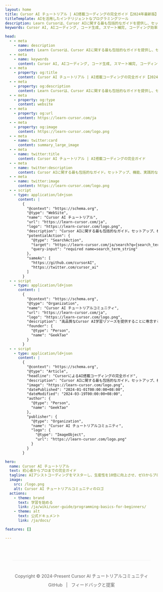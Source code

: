 ```yaml
---
layout: home
title: Cursor AI チュートリアル | AI搭載コーディングの完全ガイド【2024年最新版】
titleTemplate: AIを活用したインテリジェントなプログラミングツール
description: Learn Cursorは、Cursor AIに関する最も包括的なガイドを提供し、セットアップ、機能、実践的な事例、高度な技術をカバーしています。AIアシスト機能でコーディング効率を10倍に向上させ、コード生成、スマート補完、リファクタリング最適化をマスターしましょう。
keywords: Cursor AI, AIコーディング, コード生成, スマート補完, コーディング効率, Cursorの使い方, Cursorチュートリアル, AIアシスタント, プログラミングツール, 開発生産性, VSCode代替

head:
  - - meta
    - name: description
      content: Learn Cursorは、Cursor AIに関する最も包括的なガイドを提供し、セットアップ、機能、実践的な事例、高度な技術をカバーしています。AIアシスト機能でコーディング効率を10倍に向上させ、コード生成、スマート補完、リファクタリング最適化をマスターしましょう。
  - - meta
    - name: keywords
      content: Cursor AI, AIコーディング, コード生成, スマート補完, コーディング効率, Cursorの使い方, Cursorチュートリアル, AIアシスタント, プログラミングツール, 開発生産性, VSCode代替
  - - meta
    - property: og:title
      content: Cursor AI チュートリアル | AI搭載コーディングの完全ガイド【2024年最新版】
  - - meta
    - property: og:description
      content: Learn Cursorは、Cursor AIに関する最も包括的なガイドを提供し、セットアップ、機能、実践的な事例、高度な技術をカバーしています。AIアシスト機能でコーディング効率を10倍に向上させ、コード生成、スマート補完、リファクタリング最適化をマスターしましょう。
  - - meta
    - property: og:type
      content: website
  - - meta
    - property: og:url
      content: https://learn-cursor.com/ja
  - - meta
    - property: og:image
      content: https://learn-cursor.com/logo.png
  - - meta
    - name: twitter:card
      content: summary_large_image
  - - meta
    - name: twitter:title
      content: Cursor AI チュートリアル | AI搭載コーディングの完全ガイド
  - - meta
    - name: twitter:description
      content: Cursor AIに関する最も包括的なガイド。セットアップ、機能、実践的な事例、高度な技術をカバー。
  - - meta
    - name: twitter:image
      content: https://learn-cursor.com/logo.png
  - - script
    - type: application/ld+json
      content: |
        {
          "@context": "https://schema.org",
          "@type": "WebSite",
          "name": "Cursor AI チュートリアル",
          "url": "https://learn-cursor.com/ja",
          "logo": "https://learn-cursor.com/logo.png",
          "description": "Cursor AIに関する最も包括的なガイド。セットアップ、機能、実践的な事例、高度な技術をカバー。",
          "potentialAction": {
            "@type": "SearchAction",
            "target": "https://learn-cursor.com/ja/search?q={search_term_string}",
            "query-input": "required name=search_term_string"
          },
          "sameAs": [
            "https://github.com/cursorAI",
            "https://twitter.com/cursor_ai"
          ]
        }
  - - script
    - type: application/ld+json
      content: |
        {
          "@context": "https://schema.org",
          "@type": "Organization",
          "name": "Cursor AI チュートリアルコミュニティ",
          "url": "https://learn-cursor.com/ja",
          "logo": "https://learn-cursor.com/logo.png",
          "description": "高品質なCursor AI学習リソースを提供することに専念するコミュニティ。",
          "founder": {
            "@type": "Person",
            "name": "GeekTao"
          }
        }
  - - script
    - type: application/ld+json
      content: |
        {
          "@context": "https://schema.org",
          "@type": "Article",
          "headline": "CursorによるAI搭載コーディングの完全ガイド",
          "description": "Cursor AIに関する最も包括的なガイド。セットアップ、機能、実践的な事例、高度な技術をカバー。",
          "image": "https://learn-cursor.com/logo.png",
          "datePublished": "2024-01-01T00:00:00+08:00",
          "dateModified": "2024-03-19T00:00:00+08:00",
          "author": {
            "@type": "Person",
            "name": "GeekTao"
          },
          "publisher": {
            "@type": "Organization",
            "name": "Cursor AI チュートリアルコミュニティ",
            "logo": {
              "@type": "ImageObject",
              "url": "https://learn-cursor.com/logo.png"
            }
          }
        }

hero:
  name: Cursor AI チュートリアル
  text: 初心者からプロまでの完全ガイド
  tagline: AIアシストコーディングをマスターし、生産性を10倍に向上させ、ゼロからプロジェクトを構築
  image:
    src: /logo.png
    alt: Cursor AI チュートリアルコミュニティのロゴ
  actions:
    - theme: brand
      text: 学習を始める
      link: /ja/wiki/user-guide/programming-basics-for-beginners/
    - theme: alt
      text: 公式ドキュメント
      link: /ja/docs/

features: []

---
```


<HomeHighlights
  title="なぜCursor AIを選ぶのか？"
  subtitle="Cursorは革新的なコーディングツールで、AI機能と従来のエディタ機能を完璧に組み合わせています"
  :highlights="[
    {
      title: 'スマートなコード生成',
      description: '自然言語でニーズを記述し、AIに要件を満たすコードを生成させましょう。もう一行一行のコードに悩む必要はありません - プログラミング速度を劇的に向上させます。',
      icon: '🚀',
      image: '/assets/code-generation.png',
      altText: 'Cursor AIコード生成機能のデモ',
      action: { text: 'コード生成を学ぶ', link: 'ja/wiki/user-guide/code-generation' },
      keywords: ['コード生成', 'AIプログラミング', '自然言語からコード', 'Cursorコード生成']
    },
    {
      title: 'インテリジェントなコード分析と最適化',
      description: '複雑なコードに頭を悩ませることはもうありません。AIにコードロジックを説明させ、既存コードの理解と改善に役立つ最適化提案を提供します。',
      icon: '🔍',
      image: '/assets/code-explanation.png',
      altText: 'Cursor AIコード分析機能のデモ',
      action: { text: '分析ガイドを見る', link: 'ja/wiki/user-guide/ai-programming-guide' },
      keywords: ['コード分析', 'コード最適化', 'コード理解', 'Cursorの使い方']
    },
    {
      title: 'パワフルなチャットベース開発',
      description: 'AIアシスタントと自由に開発ソリューションについて議論し、技術的課題を解決します。まるでシニア開発者があなたの側にいるようです。',
      icon: '💬',
      image: '/assets/chat-development.png',
      altText: 'Cursor AIチャット開発機能のデモ',
      action: { text: 'チャット機能をマスター', link: 'ja/wiki/user-guide/ai-chat' },
      keywords: ['AIチャット', 'インテリジェントプログラミング', 'Cursorチャット', 'プログラミングアシスタント']
    }
  ]"
/>

<HomeQuickStart
  title="クイックスタートガイド"
  description="数分でCursor AIを使い始め、インテリジェントプログラミングの魅力を体験しましょう"
  :steps="[
    {
      title: 'ダウンロードとインストール',
      description: 'あなたのプラットフォームにCursorエディタをダウンロードしてインストールします - Windows、macOS、Linuxをサポート。',
      icon: '💻',
      link: '/ja/wiki/user-guide/install',
      keywords: ['Cursorダウンロード', 'Cursorインストール', 'Cursorチュートリアル', 'Cursorのインストール方法']
    },
    {
      title: 'アカウントとAPIセットアップ',
      description: 'アカウントを登録するか、OpenAI API Keyを設定して、AI機能の準備をします。',
      icon: '🔑',
      link: '/ja/wiki/user-guide/install',
      keywords: ['Cursorセットアップ', 'API設定', 'OpenAI API', 'Cursor設定']
    },
    {
      title: '基本機能',
      description: 'コード生成、編集、デバッグなど、基本操作とAI機能を学びます。',
      icon: '🔰',
      link: '/ja/wiki/user-guide/quick-start',
      keywords: ['Cursor基本', 'Cursorの使い方', '初心者ガイド', 'Cursor入門']
    }
  ]"
/>

<HomeFeatures
  title="主要機能とチュートリアル"
  description="Cursor AIの強力な機能を基本から応用まで包括的に理解しましょう"
  :features="[
    {
      title: 'コード生成',
      details: '自然言語を使って素早くコードを生成し、プログラミングの速度と効率を向上させます。',
      icon: '⚡️',
      link: '/ja/wiki/user-guide/code-generation',
      keywords: ['コード生成', 'AIプログラミング', '自然言語プログラミング']
    },
    {
      title: 'スマート補完',
      details: '次のコーディング意図を賢く予測し、コンテキストを考慮したコード補完を提供します。',
      icon: '✨',
      link: '/ja/wiki/user-guide/code-completion',
      keywords: ['コード補完', 'スマート提案', '自動補完']
    },
    {
      title: 'コードリファクタリング',
      details: 'コード構造とパフォーマンスをワンクリックで最適化し、コード品質と保守性を維持します。',
      icon: '🔄',
      link: '/ja/wiki/user-guide/ai-programming-guide',
      keywords: ['コードリファクタリング', 'コード最適化', 'リファクタリング技術']
    },
    {
      title: 'プロジェクト応用',
      details: '実際のプロジェクトでCursor AIを適用して開発効率を向上させる方法を学びます。',
      icon: '📊',
      link: '/ja/example/',
      keywords: ['プロジェクト応用', 'ケーススタディ', '開発効率']
    },
    {
      title: 'ショートカットガイド',
      details: 'Cursorの効率的なショートカットをマスターして開発ワークフローを加速させます。',
      icon: '⌨️',
      link: '/ja/shortcuts/',
      keywords: ['ショートカット', '効率向上', 'ワークフロー']
    },
    {
      title: 'ルール設定',
      details: 'Cursorの動作ルールをカスタマイズして、あなたのパーソナライズされたAIプログラミングアシスタントを作ります。',
      icon: '📋',
      link: '/ja/rules/',
      keywords: ['ルール設定', 'カスタム設定', 'パーソナライゼーション']
    }
  ]"
/>

<HomeFAQ
  title="よくある質問"
  description="Cursor AIに関するご質問に回答し、この強力なツールをより良く使用するためのお手伝いをします"
  :faqs="[
    {
      question: 'Cursorを始めるにはどうすればいいですか？',
      answer: 'インストール後、[クイックスタートガイド](/ja/wiki/user-guide/quick-start)を読んで基本的な使い方を学ぶか、エディタ内でAIとチャットして直接サポートを受けることができます。',
      keywords: ['Cursor入門', 'Cursorチュートリアル', 'Cursorの使い方', 'Cursor初心者ガイド', 'AIエディタ使用法', 'Cursorのコツ']
    },
    {
      question: 'Cursor AIは無料ですか？',
      answer: 'Cursorは無料版とプロフェッショナル版の両方を提供しています。無料版でもほとんどの開発者のニーズを満たします。詳細は[Cursor紹介](/ja/wiki/user-guide/cursor-introduction)をご覧ください。',
      keywords: ['Cursor無料版', 'Cursor価格', 'Cursorコスト', 'Cursorプロ版', 'AI無料エディタ', 'Cursor価格比較', 'Cursorサブスクリプション']
    },
    {
      question: 'CursorでOpenAI API Keyを使うにはどうすればいいですか？',
      answer: '設定で個人のAPI Keyを設定できます。詳細は[インストールガイド](/ja/wiki/user-guide/install)をご確認ください。',
      keywords: ['Cursor API設定', 'OpenAI Key設定', 'Cursor個人API', 'Cursor API設定', 'Cursor独自API使用', 'OpenAI連携']
    },
    {
      question: 'Cursorはどのプログラミング言語をサポートしていますか？',
      answer: 'VSCodeをベースにしているため、JavaScript、Python、Java、C++、Go、Rust、PHP など、ほぼすべての主要プログラミング言語をサポートしています。詳細は[プログラミング基礎](/ja/wiki/user-guide/programming-basics-for-beginners)をご確認ください。',
      keywords: ['Cursorサポート言語', 'Cursorプログラミング言語', 'Cursor Java', 'Cursor Python', 'Cursor JavaScript', 'Cursor C++', 'Cursor Go', 'Cursor Rust', 'AIプログラミングサポート言語']
    },
    {
      question: 'Cursorはチーム協業に使えますか？',
      answer: '絶対に可能です！Cursorはコード共有、AIアシストコードレビュー、協調プログラミングなど、チーム協業をサポートする様々な機能を提供しています。協業機能について詳しくは[Cursorのコツ](/ja/wiki/user-guide/cursor-tips)をご覧ください。',
      keywords: ['Cursorチーム協業', 'Cursorマルチユーザープログラミング', 'Cursorコード共有', 'Cursor協調開発', 'AIアシストチーム開発', 'Cursorコードレビュー']
    },
    {
      question: 'CursorとVSCodeの違いは何ですか？',
      answer: 'CursorはVSCodeをベースに構築されており、その機能とインターフェースのほとんどを保持していますが、コード生成、AIチャット、コード説明、リファクタリングなど、より強力なAIプログラミング機能を統合しています。VSCodeの設定とプラグインをCursorにシームレスに移行できます。詳細な違いについては[Cursor vs VSCode比較](/ja/wiki/user-guide/ai-programming-guide)をご確認ください。',
      keywords: ['Cursor vs VSCode', 'CursorとVSCodeの比較', 'Cursorの利点', 'VSCodeからCursorへの移行', 'AIエディタ比較', 'Cursor特別機能']
    }
  ]"
/>

<HomeContent
  tip="これは個人開発者によって維持されている非公式のCursor AIチュートリアルサイトで、公開されているリソースをキュレーションと最適化しています。開発者に高品質なCursor AI学習教材を提供することに専念しています。"
  :warning="[
    'Cursor AIはCursor, Inc.の商標です',
    'これは非公式のコミュニティサイトで、Cursor, Inc.との提携関係はありません',
    'コンテンツ削除リクエストについては、GitHub Issuesでお問い合わせください'
  ]"
/>

<div class="footer-container">
  <div class="footer">
    <p>Copyright © 2024-Present Cursor AI チュートリアルコミュニティ</p>
    <p>
      <a href="https://github.com/geektao1024/learn-cursors-3.0" target="_blank" rel="noopener noreferrer">GitHub</a> |
      <a href="https://github.com/geektao1024/learn-cursors-3.0/issues" target="_blank" rel="noopener noreferrer">フィードバックと提案</a>
    </p>
  </div>
</div>

<style>
.footer-container {
  margin: 0 auto;
  max-width: var(--vp-layout-max-width);
  padding: 0 24px;
}

.footer {
  margin-top: 64px;
  margin-bottom: 32px;
  padding: 32px 0;
  text-align: center;
  color: #666;
  font-size: 0.9rem;
  border-top: 1px solid #eee;
}

.footer p {
  margin: 8px 0;
}

.footer a {
  color: #666;
  text-decoration: none;
  margin: 0 0.5rem;
  transition: color 0.2s ease;
}

.footer a:hover {
  color: #42b883;
}
</style>
